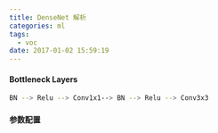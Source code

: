 ```yaml
---
title: DenseNet 解析
categories: ml 
tags:
  - voc
date: 2017-01-02 15:59:19
---
```

#### Bottleneck Layers
```bash
BN --> Relu --> Conv1x1--> BN --> Relu --> Conv3x3
```


#### 参数配置